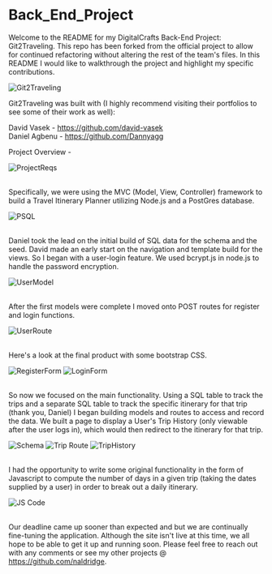 # Back_End_Project

Welcome to the README for my DigitalCrafts Back-End Project: Git2Traveling. This repo has been forked from the official project to allow for continued refactoring without altering the rest of the team's files. In this README I would like to walkthrough the project and highlight my specific contributions.

<img alt="Git2Traveling" title="Home" src="./public/images/Screenshot_Home.jpg">

Git2Traveling was built with (I highly recommend visiting their portfolios to see some of their work as well):

David Vasek - https://github.com/david-vasek
</br>Daniel Agbenu - https://github.com/Dannyagg

Project Overview - 

<img alt="ProjectReqs" title="ProjectReqs" src="./public/images/Screenshot_Project_Requirements.jpg">

</br> Specifically, we were using the MVC (Model, View, Controller) framework to build a Travel Itinerary Planner utilizing Node.js and a PostGres database.

<img alt="PSQL" title="PSQL DB" src="./public/images/Screenshot_ElephantSQL.jpg">

</br>Daniel took the lead on the initial build of SQL data for the schema and the seed. David made an early start on the navigation and template build for the views. So I began with a user-login feature. We used bcrypt.js in node.js to handle the password encryption. 

<img alt="UserModel" title="UserModel" src="./public/images/Screenshot_UserModel_1.jpg">

</br>After the first models were complete I moved onto POST routes for register and login functions.

<img alt="UserRoute" title="User Route" src="./public/images/Screenshot_UserRoute_Post.jpg">

</br>Here's a look at the final product with some bootstrap CSS.

<img alt="RegisterForm" title="User Registration" src="./public/images/Screenshot_RegisterForm.jpg">

<img alt="LoginForm" title="User Login" src="./public/images/Screenshot_LoginForm.jpg">

</br>So now we focused on the main functionality. Using a SQL table to track the trips and a separate SQL table to track the specific itinerary for that trip (thank you, Daniel) I began building models and routes to access and record the data. We built a page to display a User's Trip History (only viewable after the user logs in), which would then redirect to the itinerary for that trip.

<img alt="Schema" title="PSql Schema" src="./public/images/Screenshot_SQL_Schema.jpg">

<img alt="Trip Route" title="Trip Route" src="./public/images/Screenshot_TripRoute.jpg">

<img alt="TripHistory" title="User Trip History" src="./public/images/Screenshot_TripHistory.jpg">

</br>I had the opportunity to write some original functionality in the form of Javascript to compute the number of days in a given trip (taking the dates supplied by a user) in order to break out a daily itinerary.

<img alt="JS Code" title="NumOfDays.JS" src="./public/images/Screenshot_JS_NumOfDays.jpg">

</br>Our deadline came up sooner than expected and but we are continually fine-tuning the application. Although the site isn't live at this time, we all hope to be able to get it up and running soon. Please feel free to reach out with any comments or see my other projects @ https://github.com/naldridge.

